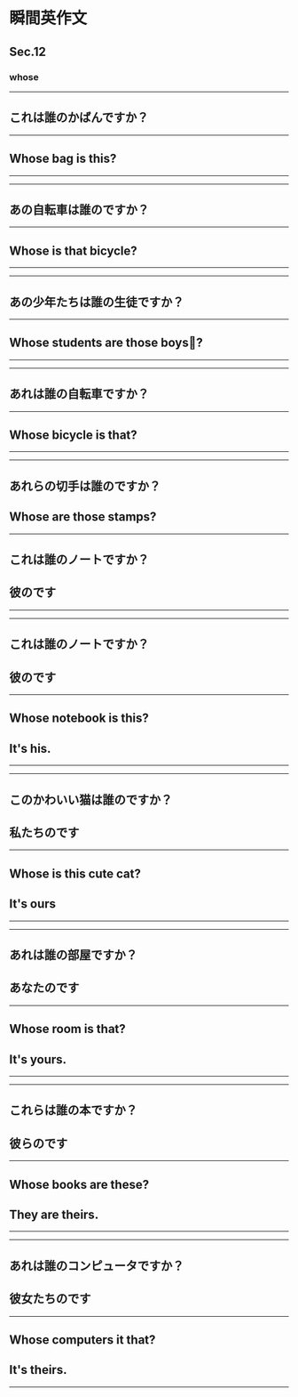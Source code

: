 # 瞬間英作文
## Sec.12
### whose
***
<!-- 1 -->
## これは誰のかばんですか？
---
## Whose bag is this?
***
***
<!-- 2 -->
## あの自転車は誰のですか？
---
## Whose is that bicycle?
***
***
<!-- 3 -->
## あの少年たちは誰の生徒ですか？
---
## Whose students are those boys?
***
***
<!-- 4 -->
## あれは誰の自転車ですか？
---
## Whose bicycle is that?
***
***
<!-- 5 -->
## あれらの切手は誰のですか？
## Whose are those stamps?
---
## これは誰のノートですか？
## 彼のです
***
***
<!-- 6 -->
## これは誰のノートですか？
## 彼のです
---
## Whose notebook is this?
## It's his.
***
***
<!-- 7 -->
## このかわいい猫は誰のですか？
## 私たちのです
---
## Whose is this cute cat?
## It's ours
***
***
<!-- 8 -->
## あれは誰の部屋ですか？
## あなたのです
---
## Whose room is that?
## It's yours.
***
***
<!-- 9 -->
## これらは誰の本ですか？
## 彼らのです
---
## Whose books are these?
## They are theirs.
***
***
<!-- 10 -->
## あれは誰のコンピュータですか？
## 彼女たちのです
---
## Whose computers it that?
## It's theirs.
***
